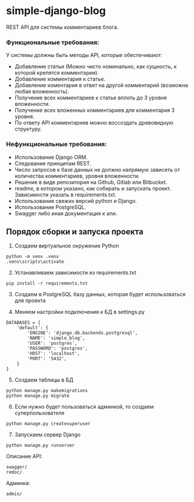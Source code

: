 # simple-django-blog

REST API для системы комментариев блога.

### Функциональные требования:
У системы должны быть методы API, которые обеспечивают:
- Добавление статьи (Можно чисто номинально, как сущность, к которой крепятся комментарии).
- Добавление комментария к статье.
- Добавление коментария в ответ на другой комментарий (возможна любая вложенность).
- Получение всех комментариев к статье вплоть до 3 уровня вложенности.
- Получение всех вложенных комментариев для комментария 3 уровня.
- По ответу API комментариев можно воссоздать древовидную структуру.

### Нефункциональные требования:
- Использование Django ORM.
- Следование принципам REST.
- Число запросов к базе данных не должно напрямую зависеть от количества комментариев, уровня вложенности.
- Решение в виде репозитория на Github, Gitlab или Bitbucket.
- readme, в котором указано, как собирать и запускать проект. Зависимости указать в requirements.txt.
- Использование свежих версий python и Django.
- Использование PostgreSQL.
- Swagger либо иная документация к апи.

## Порядок сборки и запуска проекта

1. Создаем виртуальное окружение Python

```
python -m venv .venv
.venv\scripts\activate
```

2. Устанавливаем зависимости из requirements.txt

```
pip install -r requirements.txt
```

3. Создаем в PostgreSQL базу данных, которая будет использоваться для проекта

4. Меняем настройки подключения к БД в settings.py

```
DATABASES = {
    'default': {
        'ENGINE': 'django.db.backends.postgresql',
        'NAME': 'simple_blog',
        'USER': 'postgres',
        'PASSWORD': 'postgres',
        'HOST': 'localhost',
        'PORT': '5432',
    }
}
```

5. Создаем таблицы в БД

```
python manage.py makemigrations
python manage.py migrate
```

6. Если нужно будет пользоваться админкой, то создаем суперпользователя

```
python manage.py createsuperuser
```

7. Запускаем сервер Django

```
python manage.py runserver
```

Описание API:

```
swagger/
redoc/
```

Админка:

```
admin/
```

